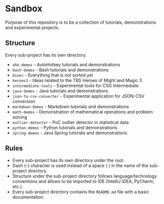 # Sandbox

Purpose of this repository is to be a collection of tutorials, demonstrations
and experimental projects.

## Structure

Every sub-project has its own directory.

* `ahk-demos` - AutoHotkey tutorials and demonstrations
* `bash-demos` - Bash tutorials and demonstrations
* `binec` - Everything that is not sorted yet
* `heroes3` - Ideas related to the TBS Heroes of Might and Magic 3
* `intermediate-tools` - Experimental tools for CSG Intermediate
* `java-demos` - Java tutorials and demonstrations
* `json-to-csv-converter` - Experimental application for JSON-CSV conversion
* `markdown-demos` - Markdown tutorials and demonstrations
* `math-demos` - Demonstration of mathematical operations and problem solving
* `outlier-detector` - PoC outlier detector in statistical data
* `python-demos` - Python tutorials and demonstrations
* `spring-demos` - Java Spring tutorials and demonstrations

## Rules

* Every sub-project has its own directory under the root.
* Dash (-) character is used instead of a space ( ) in the name of the sub-project directory.
* Structure under the sub-project directory follows language/technology conventions and allows to be imported to IDE (IntelliJ IDEA, PyCharm, etc.).
* Every sub-project directory contains the `README.md` file with a basic documentation.
